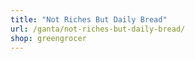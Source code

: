 ```yaml
---
title: "Not Riches But Daily Bread"
url: /ganta/not-riches-but-daily-bread/
shop: greengrocer
---
```

